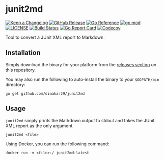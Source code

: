 # junit2md

[![Keep a Changelog](https://img.shields.io/badge/changelog-Keep%20a%20Changelog-%23E05735)](CHANGELOG.md)
[![GitHub Release](https://img.shields.io/github/v/release/dinakar29/junit2md)](https://github.com/dinakar29/junit2md/releases)
[![Go Reference](https://pkg.go.dev/badge/github.com/dinakar29/junit2md.svg)](https://pkg.go.dev/github.com/dinakar29/junit2md)
[![go.mod](https://img.shields.io/github/go-mod/go-version/dinakar29/junit2md)](go.mod)
[![LICENSE](https://img.shields.io/github/license/dinakar29/junit2md)](LICENSE)
[![Build Status](https://img.shields.io/github/workflow/status/dinakar29/junit2md/build)](https://github.com/dinakar29/junit2md/actions?query=workflow%3Abuild+branch%3Amain)
[![Go Report Card](https://goreportcard.com/badge/github.com/dinakar29/junit2md)](https://goreportcard.com/report/github.com/dinakar29/junit2md)
[![Codecov](https://codecov.io/gh/dinakar29/junit2md/branch/main/graph/badge.svg)](https://codecov.io/gh/dinakar29/junit2md)

Tool to convert a JUnit XML report to Markdown.

## Installation

Simply download the binary for your platform from the [releases section](https://github.com/dinakar29/junit2md/releases) on this repository.

You may also run the following to auto-install the binary to your `$GOPATH/bin` directory:

```shell
go get github.com/dinakar29/junit2md
```

## Usage

`junit2md` simply prints the Markdown output to stdout and takes the JUnit XML report as the only argument.

```shell
junit2md <file>
```

Using Docker, you can run the following command:

```
docker run -v <file>:/ junit2md:latest
```